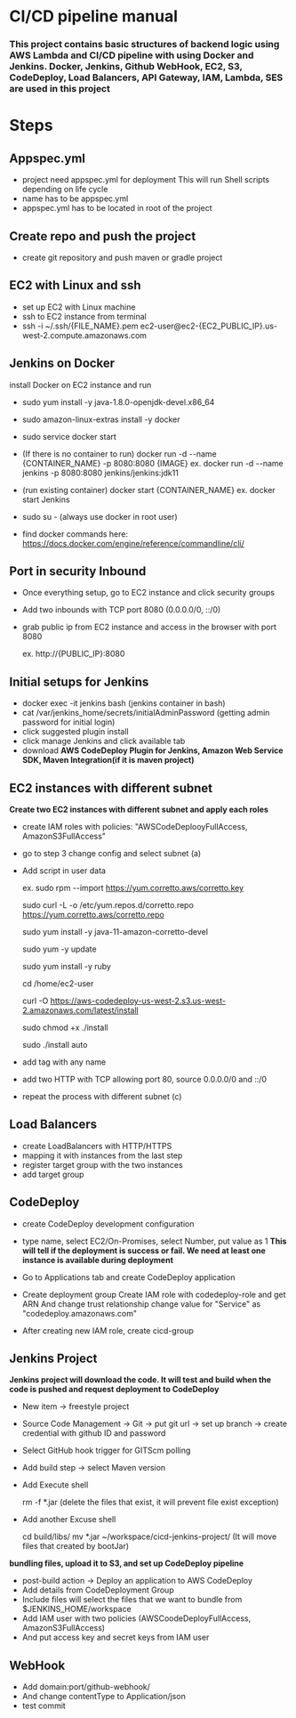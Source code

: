 # CI/CD pipeline manual

### This project contains basic structures of backend logic using AWS Lambda and CI/CD pipeline with using Docker and Jenkins. Docker, Jenkins, Github WebHook, EC2, S3, CodeDeploy, Load Balancers, API Gateway, IAM, Lambda, SES are used in this project

# Steps

## Appspec.yml

- project need appspec.yml for deployment 
  This will run Shell scripts depending on life cycle
- name has to be appspec.yml
- appspec.yml has to be located in root of the project
    
## Create repo and push the project

- create git repository and push maven or gradle project 

## EC2 with Linux and ssh

- set up EC2 with Linux machine 
- ssh to EC2 instance from terminal 
- ssh -i ~/.ssh/{FILE_NAME}.pem ec2-user@ec2-{EC2_PUBLIC_IP}.us-west-2.compute.amazonaws.com

## Jenkins on Docker 

install Docker on EC2 instance and run

- sudo yum install -y java-1.8.0-openjdk-devel.x86_64
- sudo amazon-linux-extras install -y docker
- sudo service docker start
- (If there is no container to run) docker run -d --name {CONTAINER_NAME} -p 8080:8080 {IMAGE} 
    ex. docker run -d --name jenkins -p 8080:8080 jenkins/jenkins:jdk11
- (run existing container) docker start {CONTAINER_NAME}
    ex. docker start Jenkins
    
- sudo su - (always use docker in root user)

- find docker commands here: https://docs.docker.com/engine/reference/commandline/cli/

## Port in security Inbound

- Once everything setup, go to EC2 instance and click security groups
- Add two inbounds with TCP port 8080 (0.0.0.0/0, ::/0)
- grab public ip from EC2 instance and access in the browser with port 8080 
  
  ex. http://{PUBLIC_IP}:8080

## Initial setups for Jenkins

- docker exec -it jenkins bash (jenkins container in bash)
- cat /var/jenkins_home/secrets/initialAdminPassword (getting admin password for initial login)
- click suggested plugin install
- click manage Jenkins and click available tab
- download **AWS CodeDeploy Plugin for Jenkins, Amazon Web Service SDK, Maven Integration(if it is maven project)**
 
## EC2 instances with different subnet

**Create two EC2 instances with different subnet and apply each roles**
- create IAM roles with policies: "AWSCodeDeplooyFullAccess, AmazonS3FullAccess" 
- go to step 3 change config and select subnet (a)

- Add script in user data
  
  ex. 
  sudo rpm --import https://yum.corretto.aws/corretto.key
  
  sudo curl -L -o /etc/yum.repos.d/corretto.repo https://yum.corretto.aws/corretto.repo
  
  sudo yum install -y java-11-amazon-corretto-devel
  
  sudo yum -y update
  
  sudo yum install -y ruby
  
  cd /home/ec2-user
  
  curl -O https://aws-codedeploy-us-west-2.s3.us-west-2.amazonaws.com/latest/install
  
  sudo chmod +x ./install
  
  sudo ./install auto

- add tag with any name
- add two HTTP with TCP allowing port 80, source 0.0.0.0/0 and ::/0
- repeat the process with different subnet (c)

## Load Balancers

- create LoadBalancers with HTTP/HTTPS
- mapping it with instances from the last step
- register target group with the two instances
- add target group 

## CodeDeploy

- create CodeDeploy development configuration 
- type name, select EC2/On-Promises, select Number, put value as 1
**This will tell if the deployment is success or fail. We need at least one instance is available during deployment**

- Go to Applications tab and create CodeDeploy application
- Create deployment group
  Create IAM role with codedeploy-role and get ARN
  And change trust relationship
    change value for "Service" as "codedeploy.amazonaws.com" 

- After creating new IAM role, create cicd-group

## Jenkins Project

**Jenkins project will download the code. It will test and build when the code is pushed and request deployment to CodeDeploy**

- New item -> freestyle project
- Source Code Management -> Git -> put git url -> set up branch -> create credential with github ID and password
- Select GitHub hook trigger for GITScm polling
- Add build step -> select Maven version

- Add Execute shell

  rm -f *.jar (delete the files that exist, it will prevent file exist exception)
  
- Add another Excuse shell
  
  cd build/libs/
  mv *.jar ~/workspace/cicd-jenkins-project/
  (It will move files that created by bootJar)
  
**bundling files, upload it to S3, and set up CodeDeploy pipeline**

- post-build action -> Deploy an application to AWS CodeDeploy
- Add details from CodeDeployment Group
- Include files will select the files that we want to bundle from $JENKINS_HOME/workspace
- Add IAM user with two policies (AWSCoodeDeployFullAccess, AmazonS3FullAccess)
- And put access key and secret keys from IAM user 

## WebHook

- Add domain:port/github-webhook/
- And change contentType to Application/json
- test commit